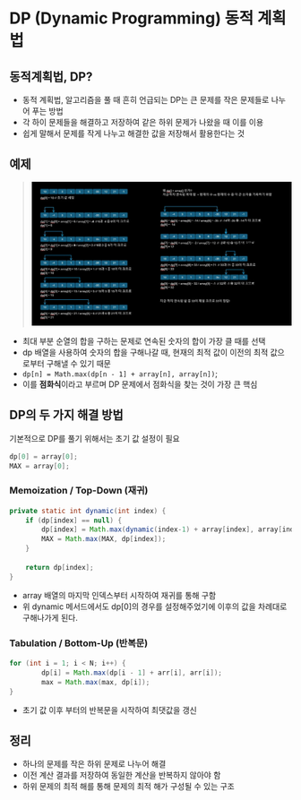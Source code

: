 # DP (Dynamic Programming) 동적 계획법

## 동적계획법, DP?

- 동적 계획법, 알고리즘을 풀 때 흔히 언급되는 DP는 큰 문제를 작은 문제들로 나누어 푸는 방법
- 각 하이 문제들을 해결하고 저장하여 같은 하위 문제가 나왔을 때 이를 이용
- 쉽게 말해서 문제를 작게 나누고 해결한 값을 저장해서 활용한다는 것

## 예제

> <div align="center">
>  <img src="./img/dp.png" width="500"/>
> </div>

- 최대 부분 순열의 합을 구하는 문제로 연속된 숫자의 합이 가장 클 때를 선택
- dp 배열을 사용하여 숫자의 합을 구해나갈 때, 현재의 최적 값이 이전의 최적 값으로부터 구해낼 수 있기 때문
- `dp[n] = Math.max(dp[n - 1] + array[n], array[n])`;
- 이를 **점화식**이라고 부르며 DP 문제에서 점화식을 찾는 것이 가장 큰 핵심

## DP의 두 가지 해결 방법

기본적으로 DP를 풀기 위해서는 초기 값 설정이 필요

```java
dp[0] = array[0];
MAX = array[0];
```

### Memoization / Top-Down (재귀)

```java
private static int dynamic(int index) {
    if (dp[index] == null) {
        dp[index] = Math.max(dynamic(index-1) + array[index], array[index]);
        MAX = Math.max(MAX, dp[index]);
    }

    return dp[index];
}
```

- array 배열의 마지막 인덱스부터 시작하여 재귀를 통해 구함
- 위 dynamic 메서드에서도 dp[0]의 경우를 설정해주었기에 이후의 값을 차례대로 구해나가게 된다.

### Tabulation / Bottom-Up (반복문)

```java
for (int i = 1; i < N; i++) {
		dp[i] = Math.max(dp[i - 1] + arr[i], arr[i]);
		max = Math.max(max, dp[i]);
}
```

- 초기 값 이후 부터의 반복문을 시작하여 최댓값을 갱신

## 정리

- 하나의 문제를 작은 하위 문제로 나누어 해결
- 이전 계산 결과를 저장하여 동일한 계산을 반복하지 않아야 함
- 하위 문제의 최적 해를 통해 문제의 최적 해가 구성될 수 있는 구조
